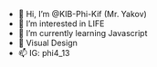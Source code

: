 - 👋 Hi, I’m @KIB-Phi-Kif (Mr. Yakov)
- 👀 I’m interested in LIFE
- 🌱 I’m currently learning Javascript
- 💞️ Visual Design
- 📫 IG: phi4_13

<!---
KIB-Phi-Kif/KIB-Phi-Kif is a ✨ special ✨ repository because its `README.md` (this file) appears on your GitHub profile.
You can click the Preview link to take a look at your changes.
--->
